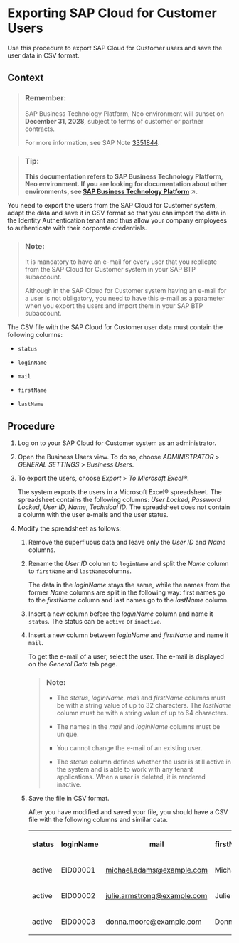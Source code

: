 <!-- loioc35dd7cab9ed4e98977d0685f0cb4b19 -->

# Exporting SAP Cloud for Customer Users

Use this procedure to export SAP Cloud for Customer users and save the user data in CSV format.



## Context

> ### Remember:  
> SAP Business Technology Platform, Neo environment will sunset on **December 31, 2028**, subject to terms of customer or partner contracts.
> 
> For more information, see SAP Note [3351844](https://me.sap.com/notes/3351844).

> ### Tip:  
> **This documentation refers to SAP Business Technology Platform, Neo environment. If you are looking for documentation about other environments, see [SAP Business Technology Platform](https://help.sap.com/viewer/65de2977205c403bbc107264b8eccf4b/Cloud/en-US/6a2c1ab5a31b4ed9a2ce17a5329e1dd8.html "SAP Business Technology Platform (SAP BTP) is an integrated offering comprised of four technology portfolios: database and data management, application development and integration, analytics, and intelligent technologies. The platform offers users the ability to turn data into business value, compose end-to-end business processes, and build and extend SAP applications quickly.") :arrow_upper_right:.**

You need to export the users from the SAP Cloud for Customer system, adapt the data and save it in CSV format so that you can import the data in the Identity Authentication tenant and thus allow your company employees to authenticate with their corporate credentials.

> ### Note:  
> It is mandatory to have an e-mail for every user that you replicate from the SAP Cloud for Customer system in your SAP BTP subaccount.
> 
> Although in the SAP Cloud for Customer system having an e-mail for a user is not obligatory, you need to have this e-mail as a parameter when you export the users and import them in your SAP BTP subaccount.

The CSV file with the SAP Cloud for Customer user data must contain the following columns:

-   `status`

-   `loginName`
-   `mail`
-   `firstName`

-   `lastName`




## Procedure

1.  Log on to your SAP Cloud for Customer system as an administrator.

2.  Open the Business Users view. To do so, choose *ADMINISTRATOR* \> *GENERAL SETTINGS* \> *Business Users*.

3.  To export the users, choose *Export* \> *To Microsoft Excel®*.

    The system exports the users in a Microsoft Excel® spreadsheet. The spreadsheet contains the following columns: *User Locked*, *Password Locked*, *User ID*, *Name*, *Technical ID*. The spreadsheet does not contain a column with the user e-mails and the user status.

4.  Modify the spreadsheet as follows:

    1.  Remove the superfluous data and leave only the *User ID* and *Name* columns.

    2.  Rename the *User ID* column to `loginName` and split the *Name* column to `firstName` and `lastName`columns.

        The data in the *loginName* stays the same, while the names from the former *Name* columns are split in the following way: first names go to the *firstName* column and last names go to the *lastName* column.

    3.  Insert a new column before the *loginName* column and name it `status`. The status can be `active` or `inactive`.

    4.  Insert a new column between *loginName* and *firstName* and name it `mail`.

        To get the e-mail of a user, select the user. The e-mail is displayed on the *General Data* tab page.

        > ### Note:  
        > -   The *status*, *loginName*, *mail* and *firstName* columns must be with a string value of up to 32 characters. The *lastName* column must be with a string value of up to 64 characters.
        > 
        > -   The names in the *mail* and *loginName* columns must be unique.
        > 
        > -   You cannot change the e-mail of an existing user.
        > 
        > -   The *status* column defines whether the user is still active in the system and is able to work with any tenant applications. When a user is deleted, it is rendered inactive.

    5.  Save the file in CSV format.

        After you have modified and saved your file, you should have a CSV file with the following columns and similar data.


        <table>
        <tr>
        <th valign="top">

        status
        
        </th>
        <th valign="top">

        loginName
        
        </th>
        <th valign="top">

        mail
        
        </th>
        <th valign="top">

        firstName
        
        </th>
        <th valign="top">

        lastName
        
        </th>
        </tr>
        <tr>
        <td valign="top">
        
        active
        
        </td>
        <td valign="top">
        
        EID00001
        
        </td>
        <td valign="top">
        
        michael.adams@example.com
        
        </td>
        <td valign="top">
        
        Michael
        
        </td>
        <td valign="top">
        
        Adams
        
        </td>
        </tr>
        <tr>
        <td valign="top">
        
        active
        
        </td>
        <td valign="top">
        
        EID00002
        
        </td>
        <td valign="top">
        
        julie.armstrong@example.com
        
        </td>
        <td valign="top">
        
        Julie
        
        </td>
        <td valign="top">
        
        Armstrong
        
        </td>
        </tr>
        <tr>
        <td valign="top">
        
        active
        
        </td>
        <td valign="top">
        
        EID00003
        
        </td>
        <td valign="top">
        
        donna.moore@example.com
        
        </td>
        <td valign="top">
        
        Donna
        
        </td>
        <td valign="top">
        
        Moore
        
        </td>
        </tr>
        </table>
        


